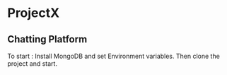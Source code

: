# ProjectX
Chatting Platform
-----------------

To start : Install MongoDB and set Environment variables. Then clone the project and start.
